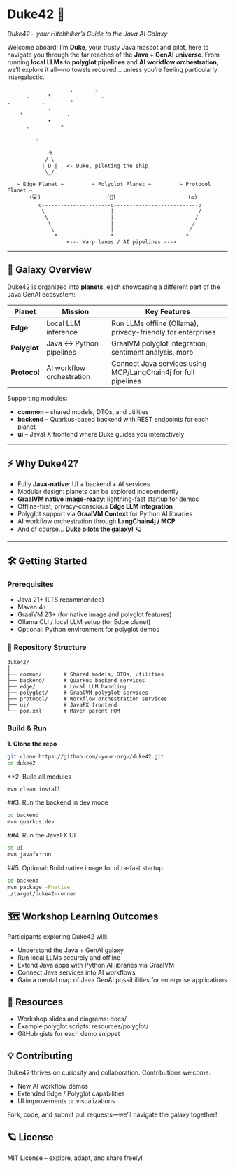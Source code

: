 # Duke42 🚀

*Duke42 – your Hitchhiker’s Guide to the Java AI Galaxy*

Welcome aboard! I’m **Duke**, your trusty Java mascot and pilot, here to navigate you through the far reaches of the **Java + GenAI universe**. From running **local LLMs** to **polyglot pipelines** and **AI workflow orchestration**, we’ll explore it all—no towels required… unless you’re feeling particularly intergalactic.


                        .       ☆
          .      *                .
    .          .        *
                 .
        *              .
                 ✦
          .          *
                       .
             ☆

                 🛸
                / \
               | D |   <- Duke, piloting the ship
                \_/

       ~ Edge Planet ~         ~ Polyglot Planet ~         ~ Protocol Planet ~
           (💻)                     (🐍)                       (⚙️)
              o----------------------o---------------------------o
               \                     |                           /
                \                    |                          /
                 \                   |                         /
                  \                  |                        /
                   *-----------------*-----------------------*
                       <--- Warp lanes / AI pipelines --->

---

## 🌌 Galaxy Overview

Duke42 is organized into **planets**, each showcasing a different part of the Java GenAI ecosystem:

| Planet     | Mission                  | Key Features |
|-----------|--------------------------|--------------|
| **Edge**   | Local LLM inference       | Run LLMs offline (Ollama), privacy-friendly for enterprises |
| **Polyglot** | Java ↔ Python pipelines | GraalVM polyglot integration, sentiment analysis, more |
| **Protocol** | AI workflow orchestration | Connect Java services using MCP/LangChain4j for full pipelines |

Supporting modules:

- **common** – shared models, DTOs, and utilities  
- **backend** – Quarkus-based backend with REST endpoints for each planet  
- **ui** – JavaFX frontend where Duke guides you interactively  

---

## ⚡ Why Duke42?

- Fully **Java-native**: UI + backend + AI services  
- Modular design: planets can be explored independently  
- **GraalVM native image-ready**: lightning-fast startup for demos  
- Offline-first, privacy-conscious **Edge LLM integration**  
- Polyglot support via **GraalVM Context** for Python AI libraries  
- AI workflow orchestration through **LangChain4j / MCP**  
- And of course… **Duke pilots the galaxy!** 🪐  

---

## 🛠️ Getting Started

### Prerequisites

- Java 21+ (LTS recommended)  
- Maven 4+  
- GraalVM 23+ (for native image and polyglot features)  
- Ollama CLI / local LLM setup (for Edge planet)  
- Optional: Python environment for polyglot demos  

### 📂 Repository Structure

```
duke42/
│
├── common/       # Shared models, DTOs, utilities
├── backend/      # Quarkus backend services
├── edge/         # Local LLM handling
├── polyglot/     # GraalVM polyglot services
├── protocol/     # Workflow orchestration services
├── ui/           # JavaFX frontend
└── pom.xml       # Maven parent POM
```

### Build & Run

**1. Clone the repo**

```bash
git clone https://github.com/<your-org>/duke42.git
cd duke42
```

**2. Build all modules
```bash
mvn clean install
```

##3. Run the backend in dev mode

```bash
cd backend
mvn quarkus:dev
```

##4. Run the JavaFX UI

```bash
cd ui
mvn javafx:run
```

##5. Optional: Build native image for ultra-fast startup

```bash
cd backend
mvn package -Pnative
./target/duke42-runner
```

## 🗺️ Workshop Learning Outcomes

Participants exploring Duke42 will:

- Understand the Java + GenAI galaxy
- Run local LLMs securely and offline
- Extend Java apps with Python AI libraries via GraalVM
- Connect Java services into AI workflows
- Gain a mental map of Java GenAI possibilities for enterprise applications

## 📖 Resources

- Workshop slides and diagrams: docs/
- Example polyglot scripts: resources/polyglot/
- GitHub gists for each demo snippet

## 💡 Contributing

Duke42 thrives on curiosity and collaboration. Contributions welcome:
- New AI workflow demos
- Extended Edge / Polyglot capabilities
- UI improvements or visualizations

Fork, code, and submit pull requests—we’ll navigate the galaxy together!

## 🪐 License
MIT License – explore, adapt, and share freely!

